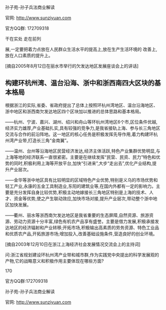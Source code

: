 孙子苑-孙子兵法商业解读

官网: http://www.sunziyuan.com

官方QQ群: 172709318

干在实处 走在前列

展,一定要把着力点放在人民群众生活水平的提高上,放在生产生活环境的
改善上,放在人口素质的提升上。

[摘自2005年8月12日在丽水市举行的欠发达地区发展座谈会上的讲话]

## 构建环杭州湾、温台沿海、浙中和浙西南四大区块的基本格局

根据浙江的实际,省委、省政府提出了总体上按照环杭州湾地区、温台沿海地区、浙中地区和浙西南欠发达地区四个区块加以推进的总体思路和基本格局。

——杭州、宁波、嘉兴、湖州、绍兴和舟山等环杭州湾地区6个市,区位条件优越,经济实力雄厚,产业基础扎实,具有较强的竞争力,是我省接轨上海、参与长三角地区交流与合作的前沿阵地。这一地区的核心任务是积极发挥先导作用,着力构建环杭州湾产业带,打造长三角“金南翼”。

——温州、台州等沿海地区民营经济发达,经济主体活跃,特色产业集群优势明显,与上海等地的经济联系一直很紧密。主要是在继续发挥“民营、民资、民力”特色和优势的同时,积极利用上海等开放平台,加快“引进来”,大步“走出去”,优化产业结构,提升产业层次。

——金华等浙中地区具有比较明显的区域特色产业优势,特别是义乌的市场优势和轻工产业,永康的五金工具制造业,东阳的建筑业等,在国内外都有一定的影响力。主要是充分发挥自身比较优势,积极主动地嫁接长三角地区特别是上海的技术、人才、资金等优势,使之产生联动效应,加快市场对接,提升产业层次,带动整个浙中地区加快发展。

——衢州、丽水等浙西南欠发达地区是我省重要的生态屏障,自然资源、旅游资源、劳动力资源十分丰富,绿色有机农产品享有盛誉。主要是借力发展,积极承接发达地区的经济辐射和产业转移;开拓市场,积极输出高素质的劳务资源、特色工业品和优质农产品,开拓旅游市场;增加投入,改善基础设施条件,营造良好的创业环境。

[摘自2003年12月10日在浙江上海经济社会发展情况交流会上的主持词]

问:浙江省规划建设环杭州湾产业带和城市群,作为实践党中央提出的科学发展观的产物,它的战略意义和积极作用主要体现在哪些方面?

170

官方QQ群:172709318

孙子苑-孙子兵法商业解读

官网: http://www.sunziyuan.com